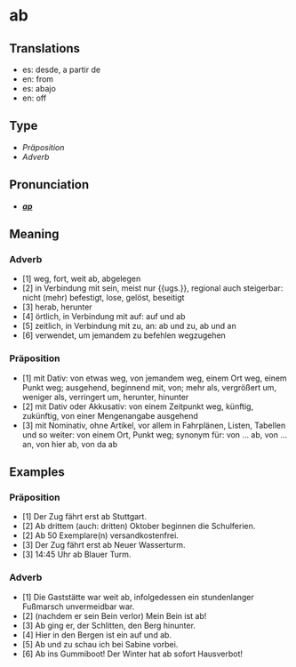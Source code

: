 # ab
## Translations
- es: desde, a partir de
- en: from
- es: abajo
- en: off
## Type
- _Präposition_
- _Adverb_
## Pronunciation
- **_[ap](https://commons.wikimedia.org/wiki/File:De-ab.ogg)_**
## Meaning
### Adverb
- [1] weg, fort, weit ab, abgelegen
- [2] in Verbindung mit sein, meist nur {{ugs.}}, regional auch steigerbar: nicht (mehr) befestigt, lose, gelöst, beseitigt
- [3] herab, herunter
- [4] örtlich, in Verbindung mit auf: auf und ab
- [5] zeitlich, in Verbindung mit zu, an: ab und zu, ab und an
- [6] verwendet, um jemandem zu befehlen wegzugehen
### Präposition
- [1] mit Dativ: von etwas weg, von jemandem weg, einem Ort weg, einem Punkt weg; ausgehend, beginnend mit, von; mehr als, vergrößert um, weniger als, verringert um, herunter, hinunter
- [2] mit Dativ oder Akkusativ: von einem Zeitpunkt weg, künftig, zukünftig, von einer Mengenangabe ausgehend
- [3] mit Nominativ, ohne Artikel, vor allem in Fahrplänen, Listen, Tabellen und so weiter: von einem Ort, Punkt weg; synonym für: von … ab, von … an, von hier ab, von da ab
## Examples
### Präposition
- [1] Der Zug fährt erst ab Stuttgart.
- [2] Ab drittem (auch: dritten) Oktober beginnen die Schulferien.
- [2] Ab 50 Exemplare(n) versandkostenfrei.
- [3] Der Zug fährt erst ab Neuer Wasserturm.
- [3] 14:45 Uhr ab Blauer Turm.
### Adverb
- [1] Die Gaststätte war weit ab, infolgedessen ein stundenlanger Fußmarsch unvermeidbar war.
- [2] (nachdem er sein Bein verlor) Mein Bein ist ab!
- [3] Ab ging er, der Schlitten, den Berg hinunter.
- [4] Hier in den Bergen ist ein auf und ab.
- [5] Ab und zu schau ich bei Sabine vorbei.
- [6] Ab ins Gummiboot! Der Winter hat ab sofort Hausverbot!
